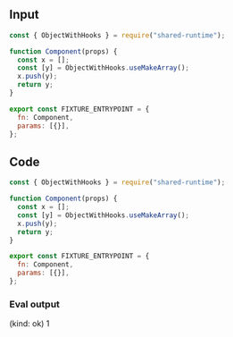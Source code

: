 
## Input

```javascript
const { ObjectWithHooks } = require("shared-runtime");

function Component(props) {
  const x = [];
  const [y] = ObjectWithHooks.useMakeArray();
  x.push(y);
  return y;
}

export const FIXTURE_ENTRYPOINT = {
  fn: Component,
  params: [{}],
};

```

## Code

```javascript
const { ObjectWithHooks } = require("shared-runtime");

function Component(props) {
  const x = [];
  const [y] = ObjectWithHooks.useMakeArray();
  x.push(y);
  return y;
}

export const FIXTURE_ENTRYPOINT = {
  fn: Component,
  params: [{}],
};

```
      
### Eval output
(kind: ok) 1